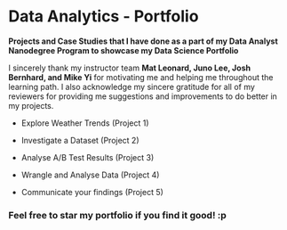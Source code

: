 # Data Analytics - Portfolio

**Projects and Case Studies that I have done as a part of my Data Analyst Nanodegree Program to showcase my Data Science Portfolio**

I sincerely thank my instructor team **Mat Leonard, Juno Lee, Josh Bernhard, and Mike Yi** for motivating me and helping me throughout the learning path. I also acknowledge my sincere gratitude for all of my reviewers for providing me suggestions and improvements to do better in my projects.


- Explore Weather Trends (Project 1)


- Investigate a Dataset (Project 2)


- Analyse A/B Test Results (Project 3)


- Wrangle and Analyse Data (Project 4)


- Communicate your findings (Project 5)

### Feel free to star my portfolio if you find it good! :p

